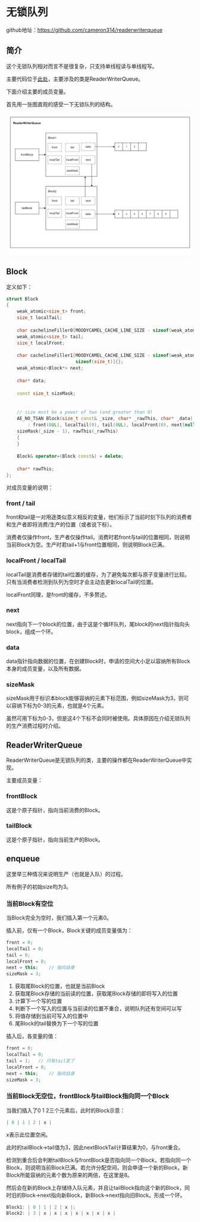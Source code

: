 # 无锁队列

github地址：https://github.com/cameron314/readerwriterqueue

## 简介

这个无锁队列相对而言不是很复杂，只支持单线程读与单线程写。

主要代码位于[此处](https://github.com/cameron314/readerwriterqueue/blob/master/readerwriterqueue.h)，主要涉及的类是ReaderWriterQueue。

下面介绍主要的成员变量。

首先用一张图直观的感受一下无锁队列的结构。

![结构示意](./img/ReaderWriterQueue1.png)

## Block

定义如下：

```C++
struct Block
{
    weak_atomic<size_t> front;
    size_t localTail;

    char cachelineFiller0[MOODYCAMEL_CACHE_LINE_SIZE - sizeof(weak_atomic<size_t>) - sizeof(size_t)]{};
    weak_atomic<size_t> tail;
    size_t localFront;

    char cachelineFiller1[MOODYCAMEL_CACHE_LINE_SIZE - sizeof(weak_atomic<size_t>) -
                          sizeof(size_t)]{};
    weak_atomic<Block*> next;

    char* data;

    const size_t sizeMask;


    // size must be a power of two (and greater than 0)
    AE_NO_TSAN Block(size_t const& _size, char* _rawThis, char* _data)
        : front(0UL), localTail(0), tail(0UL), localFront(0), next(nullptr), data(_data),
    sizeMask(_size - 1), rawThis(_rawThis)
    {
    }

    Block& operator=(Block const&) = delete;

    char* rawThis;
};
```

对成员变量的说明：

### front / tail

front和tail是一对用途类似意义相反的变量，他们标示了当前时刻下队列的消费者和生产者即将消费/生产的位置（或者说下标）。

消费者仅操作front，生产者仅操作tail。消费时若front与tail的位置相同，则说明当前Block为空。生产时若tail+1与front位置相同，则说明Block已满。

### localFront / localTail

localTail是消费者存储的tail位置的缓存，为了避免每次都与原子变量进行比较。只有当消费者检测到队列为空时才会主动去更新localTail的位置。

localFront同理，是front的缓存，不多赘述。

### next

next指向下一个block的位置，由于这是个循环队列，尾block的next指针指向头block，组成一个环。

### data

data指针指向数据的位置，在创建Block时，申请的空间大小足以容纳所有Block本身的成员变量，以及所有数据。

### sizeMask

sizeMask用于标识本block能够容纳的元素下标范围，例如sizeMask为3，则可以容纳下标为0-3的元素，也就是4个元素。

虽然可用下标为0-3，但是这4个下标不会同时被使用。具体原因在介绍无锁队列的生产消费过程时介绍。

## ReaderWriterQueue

ReaderWriterQueue是无锁队列的类，主要的操作都在ReaderWriterQueue中实现。

主要成员变量：

### frontBlock

这是个原子指针，指向当前消费的Block。

### tailBlock

这是个原子指针，指向当前生产的Block。


## enqueue

这里举三种情况来说明生产（也就是入队）的过程。

所有例子的初始size均为3。

### 当前Block有空位

当Block完全为空时，我们插入第一个元素0。

插入前，仅有一个Block，Block关键的成员变量值为：

```C++
front = 0;
localTail = 0;
tail = 0;
localFront = 0;
next = this;	// 指向自身
sizeMask = 3;
```

1. 获取尾Block的位置，也就是当前Block
2. 获取尾Block存储的当前读的位置，获取尾Block存储的即将写入的位置
3. 计算下一个写的位置
4. 判断下一个写入的位置与当前读的位置不重合，说明队列还有空间可以写
5. 将值存储到当前可写入的位置中
6. 尾Block的tail替换为下一个写的位置

插入后，各变量的值：

```C++
front = 0;
localTail = 0;
tail = 1;	// 只有tail变了
localFront = 0;
next = this;	// 指向自身
sizeMask = 3;
```

### 当前Block无空位，frontBlock与tailBlock指向同一个Block

当我们插入了0 1 2三个元素后，此时的Block示意：

```C++
| 0 | 1 | 2 | x |
```

x表示此位置空闲。

此时的tailBlock->tail值为3，因此nextBlockTail计算结果为0，与front重合。

检测到重合后会判断tailBlock与frontBlock是否指向同一个Block，若指向同一个Block，则说明当前Block已满。若允许分配空间，则会申请一个新的Block，新Block所能容纳的元素个数为原来的两倍，在这里是8。

然后会在新的Block上存储待入队元素，并且让tailBlock指向这个新的Block，同时旧的Block->next指向新Block，新Block->next指向旧Block。形成一个环。

```C++
Block1: | 0 | 1 | 2 | x |;
Block2: | 3 | x | x | x | x | x | x | x |
```
